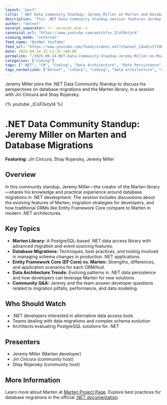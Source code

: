 ```yaml
---
layout: "post"
title: ".NET Data Community Standup: Jeremy Miller on Marten and Database Migrations"
description: "This .NET Data Community Standup session features Jeremy Miller, the developer of Marten, as he discusses modern approaches to database migrations and the growing capabilities of the Marten library. The discussion covers the roles of Marten and Entity Framework Core (EF Core) in .NET development, migration strategies, architectural trends, and practical advice for .NET data practitioners."
author: "dotnet"
excerpt_separator: <!--excerpt_end-->
canonical_url: "https://www.youtube.com/watch?v=_ICoF0utyt4"
viewing_mode: "internal"
feed_name: "DotNet YouTube"
feed_url: "https://www.youtube.com/feeds/videos.xml?channel_id=UCvtT19MZW8dq5Wwfu6B0oxw"
date: 2025-09-24 23:13:32 +00:00
permalink: "/2025-09-24-NET-Data-Community-Standup-Jeremy-Miller-on-Marten-and-Database-Migrations.html"
categories: ["Coding"]
tags: [".NET", "C#", "Coding", "Data Architecture", "Data Persistence", "Database Migrations", "EF", "EF Core", "Jeremy Miller", "Marten", "Migrations", "ORM", "Videos"]
tags_normalized: ["dotnet", "csharp", "coding", "data architecture", "data persistence", "database migrations", "ef", "ef core", "jeremy miller", "marten", "migrations", "orm", "videos"]
---
```


Jeremy Miller joins the .NET Data Community Standup to discuss his perspectives on database migrations and the Marten library, in a session with Jiri Cincura and Shay Rojansky.<!--excerpt_end-->

{% youtube _ICoF0utyt4 %}

# .NET Data Community Standup: Jeremy Miller on Marten and Database Migrations

**Featuring:** Jiri Cincura, Shay Rojansky, Jeremy Miller

## Overview

In this community standup, Jeremy Miller—the creator of the Marten library—shares his knowledge and practical experience around database migrations in .NET development. The session includes discussions about the evolving features of Marten, migration strategies for developers, and how traditional ORMs like Entity Framework Core compare to Marten in modern .NET architectures.

## Key Topics

- **Marten Library:** A PostgreSQL-based .NET data access library with advanced migration and event sourcing features.
- **Database Migrations:** Techniques, best practices, and tooling involved in managing schema changes in production .NET applications.
- **Entity Framework Core (EF Core) vs. Marten:** Strengths, differences, and application scenarios for each ORM/tool.
- **Data Architecture Trends:** Evolving patterns in .NET data persistence and how developers can leverage Marten for new solutions.
- **Community Q&A:** Jeremy and the team answer developer questions related to migration pitfalls, performance, and data modeling.

## Who Should Watch

- .NET developers interested in alternative data access tools
- Teams dealing with data migrations and complex schema evolution
- Architects evaluating PostgreSQL solutions for .NET

## Presenters

- Jeremy Miller (Marten developer)
- Jiri Cincura (community host)
- Shay Rojansky (community host)

## More Information

Learn more about Marten at [Marten Project Page](https://martendb.io/).
Explore best practices for database migrations in the official [.NET documentation](https://learn.microsoft.com/en-us/ef/core/managing-schemas/migrations/).
